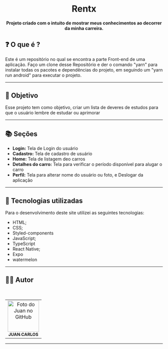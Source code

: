 <h1 align="center">
  <br>Rentx
</h1>


<h4 align="center">
  Projeto criado com o intuito de mostrar meus conhecimentos ao decorrer da minha carreira.
</h4>

## ❓ O que é ?

Este é um repositório no qual se encontra a parte Front-end de uma aplicação. Faço um clone desse Repositório e der o comando "yarn" para instalar todas os pacotes e dependências do projeto, em seguindo um "yarn run android" para executar o projeto.

<hr>

## 🎯 Objetivo

Esse projeto tem como objetivo, criar um lista de deveres de estudos para que o usuário lembre de estudar ou aprimorar

<hr>

## 📚 Seções
- **Login:** Tela de Login do usuário
- **Cadastro:** Tela de cadastro de usuário
- **Home:** Tela de listagem deo carros
- **Detalhes do carro:** Tela para verificar o período disponível para alugar o carro
- **Perfil:** Tela para alterar nome do usuário ou foto, e Deslogar da aplicação

---

## 💼 Tecnologias utilizadas

Para o desenvolvimento deste site utilizei as seguintes tecnologias:

- HTML;
- CSS;
- Styled-components
- JavaScript;
- TypeScript
- React Native;
- Expo
- watermelon 

---

## 👨‍💻 Autor

 <br>
<table>
  <tr>
    <td align="center">
      <a href="https://github.com/JuanCarllos13">
        <img src="https://github.com/JuanCarllos13.png" width="100px;" height="100px" alt="Foto do Juan no GitHub"/><br>
        <sub>
          <b>JUAN CARLOS</b>
        </sub>
      </a>
    </td>
  </tr>
</table>
</table>
<hr>
